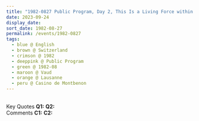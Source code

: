 ```yaml
---
title: "1982-0827 Public Program, Day 2, This Is a Living Force within You, Belvedere College (behind the Cecil Clinic nearby the Esplanade de Montbenon), Lausanne, Vaud, Switzerland"
date: 2023-09-24
display_date: 
sort_date: 1982-08-27
permalink: /events/1982-0827
tags:
  - blue @ English
  - brown @ Switzerland
  - crimson @ 1982
  - deeppink @ Public Program
  - green @ 1982-08
  - maroon @ Vaud
  - orange @ Lausanne
  - peru @ Casino de Montbenon
---
```


<br>

<wave-list>
  <list-title color="DarkSeaGreen" width="55">Key Quotes</list-title>
  <list-item color="BlanchedAlmond" width="280"><b>Q1:</b> <i></i></list-item>
  <list-item color="Lavender" width="280"><b>Q2:</b> <i></i></list-item>
</wave-list>

<br>

<wave-list>
  <list-title color="DarkSeaGreen" width="55">Comments</list-title>
  <list-item color="BlanchedAlmond" width="280"><b>C1:</b> <i></i></list-item>
  <list-item color="Lavender" width="280"><b>C2:</b> <i></i></list-item>
</wave-list>